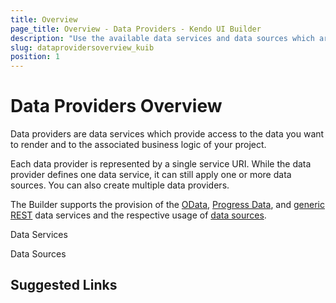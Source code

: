 ```yaml
---
title: Overview
page_title: Overview - Data Providers - Kendo UI Builder
description: "Use the available data services and data sources which are supported by the Kendo UI Builder tool for creating and managing Angular and AngularJS-based web applications."
slug: dataprovidersoverview_kuib
position: 1
---
```


# Data Providers Overview

Data providers are data services which provide access to the data you want to render and to the associated business logic of your project.

Each data provider is represented by a single service URI. While the data provider defines one data service, it can still apply one or more data sources. You can also create multiple data providers.

The Builder supports the provision of the [OData](), [Progress Data](), and [generic REST]() data services and the respective usage of [data sources]().



Data Services



Data Sources



## Suggested Links
